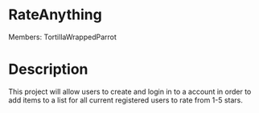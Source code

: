 # RateAnything
Members: TortillaWrappedParrot

# Description
This project will allow users to create and login in to a account in order to add items to a list for all current registered users
to rate from 1-5 stars.
